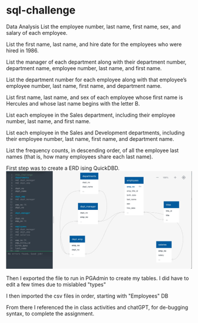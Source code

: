 # sql-challenge
Data Analysis
List the employee number, last name, first name, sex, and salary of each employee.

List the first name, last name, and hire date for the employees who were hired in 1986.

List the manager of each department along with their department number, department name, employee number, last name, and first name.

List the department number for each employee along with that employee’s employee number, last name, first name, and department name.

List first name, last name, and sex of each employee whose first name is Hercules and whose last name begins with the letter B.

List each employee in the Sales department, including their employee number, last name, and first name.

List each employee in the Sales and Development departments, including their employee number, last name, first name, and department name.

List the frequency counts, in descending order, of all the employee last names (that is, how many employees share each last name).


First step was to create a ERD ising QuickDBD.
![screenshot_of_ERD](https://github.com/ETru17/sql-challenge/blob/main/SQL_Challenge_ERD.png)

Then I exported the file to run in PGAdmin to create my tables.
I did have to edit a few times due to mislabled "types"

I then imported the csv files in order, starting with "Employees" DB

From there I referenced the in class activities and chatGPT, for  de-bugging syntax, to complete the assignment. 


